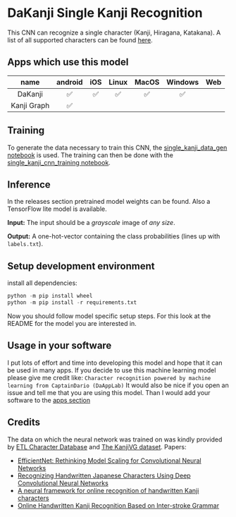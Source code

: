 # DaKanji Single Kanji Recognition

This CNN can recognize a single character (Kanji, Hiragana, Katakana).
A list of all supported characters can be found [here](./labels.txt).

## Apps which use this model

| name | android | iOS | Linux | MacOS | Windows | Web |
|:---:|:---:|:---:|:---:|:---:|:---:|:---:|
| DaKanji | ✅ | ✅ | ✅ | ✅ | ✅ |   |
| Kanji Graph | ✅ |   |   |   |   |   |

## Training

To generate the data necessary to train this CNN, the [single_kanji_data_gen notebook](single_kanji_data_gen.ipynb) is used.
The training can then be done with the [single_kanji_cnn_training notebook](single_kanji_cnn_training.ipynb).

## Inference

In the releases section pretrained model weights can be found. Also a TensorFlow lite model is available.

**Input:**
The input should be a *grayscale* image of *any size*.

**Output:**
A one-hot-vector containing the class probabilities (lines up with `labels.txt`).

## Setup development environment

install all dependencies:

``` python
python -m pip install wheel
python -m pip install -r requirements.txt
```

Now you should follow model specific setup steps.
For this look at the README for the model you are interested in.

## Usage in your software

I put lots of effort and time into developing this model and hope that it can be used in many apps.
If you decide to use this machine learning model please give me credit like:
`Character recognition powered by machine learning from CaptainDario (DaAppLab)`
It would also be nice if you open an issue and tell me that you are using this model.
Than I would add your software to the [apps section](#apps-which-use-this-model)

## Credits

The data on which the neural network was trained on was kindly provided by [ETL Character Database](http://etlcdb.db.aist.go.jp/obtaining-etl-character-database) and [The KanjiVG dataset](https://kanjivg.tagaini.net/).
Papers:

* [EfficientNet: Rethinking Model Scaling for Convolutional Neural Networks](https://arxiv.org/abs/1905.11946)
* [Recognizing Handwritten Japanese Characters Using Deep Convolutional Neural Networks](http://cs231n.stanford.edu/reports/2016/pdfs/262_Report.pdf)
* [A neural framework for online recognition of handwritten Kanji characters](https://www.researchgate.net/publication/327893142_A_neural_framework_for_online_recognition_of_handwritten_Kanji_characters)
* [Online Handwritten Kanji Recognition Based on Inter-stroke Grammar](https://www.researchgate.net/publication/4288187_Online_Handwritten_Kanji_Recognition_Based_on_Inter-stroke_Grammar)
